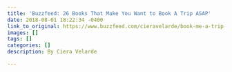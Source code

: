 ```yaml
---
title: 'Buzzfeed: 26 Books That Make You Want to Book A Trip ASAP'
date: 2018-08-01 18:22:34 -0400
link_to_original: https://www.buzzfeed.com/cieravelarde/book-me-a-trip-to-singapore?utm_term=.xrL8po57N#.svl2OeYDg
images: []
tags: []
categories: []
description: By Ciera Velarde

---
```

